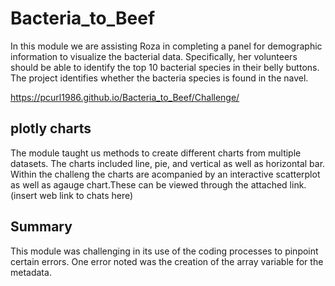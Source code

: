 # Bacteria_to_Beef
In this module we are assisting Roza in completing a panel for demographic information to visualize the bacterial data. Specifically, her volunteers should be able to identify the top 10 bacterial species in their belly buttons. The project identifies whether the bacteria species is found in the navel.

https://pcurl1986.github.io/Bacteria_to_Beef/Challenge/

## plotly charts

The module taught us methods to create different charts from multiple datasets. The charts included line, pie, and vertical as well as horizontal bar. 
Within the challeng the charts are acompanied by an interactive scatterplot as well as agauge chart.These can be viewed through the attached link. (insert web link to chats here)

## Summary

This module was challenging in its use of the coding processes to pinpoint certain errors. One error noted was the creation of the array variable for the metadata. 
